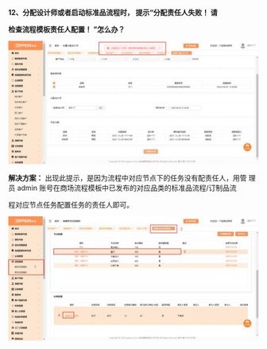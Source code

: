 <a name="bookmark12"></a>**12、分配设计师或者启动标准品流程时， 提示“分配责任人失败！ 请**

**检查流程模板责任人配置！ ”怎么办？**

![](Aspose.Words.eb490ba2-daeb-4174-bad4-3ebc8873f1e2.013.jpeg)

**解决方案：**  出现此提示，是因为流程中对应节点下的任务没有配责任人，用管 理员 admin 账号在商场流程模板中已发布的对应品类的标准品流程/订制品流

程对应节点任务配置任务的责任人即可。

![](Aspose.Words.eb490ba2-daeb-4174-bad4-3ebc8873f1e2.014.jpeg)


